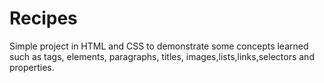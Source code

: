 # Recipes

Simple project in HTML and CSS to demonstrate some concepts learned such as tags, elements, paragraphs, titles, images,lists,links,selectors and properties.

